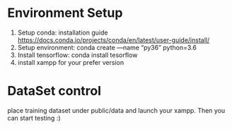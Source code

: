 # Environment Setup
1. Setup conda: installation guide https://docs.conda.io/projects/conda/en/latest/user-guide/install/
2. Setup environment: conda create —name “py36” python=3.6
3. Install tensorflow: conda install tesorflow
4. install xampp for your prefer version
# DataSet control
place training dataset under public/data and launch your xampp. Then you can start testing :)
